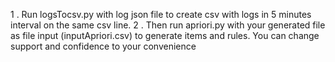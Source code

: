 1 . Run logsTocsv.py with log json file to create csv with logs in 5 minutes interval on the same csv line.
2 . Then run apriori.py with your generated file as file input (inputApriori.csv) to generate items and rules. You can change support and confidence to your convenience
